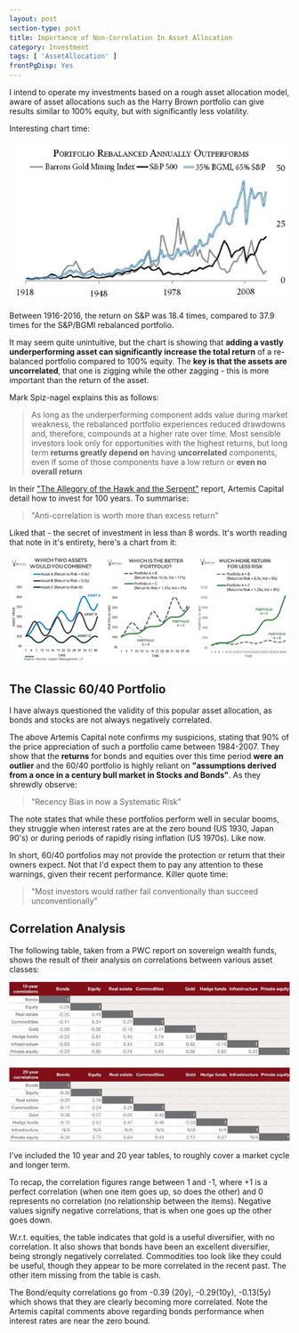 ```yaml
---
layout: post
section-type: post
title: Importance of Non-Correlation In Asset Allocation
category: Investment
tags: [ 'AssetAllocation' ]
frontPgDisp: Yes
---
```



I intend to operate my investments based on a rough asset allocation model, aware of asset 
allocations such as the Harry Brown portfolio can give results similar to 100% equity, but 
with significantly less volatility.  

Interesting chart time:

![Asset Allocation Correlation](/img/2018/20180208_AACorrelation.jpg)

Between 1916-2016, the return on S&P was 18.4 times, compared to 37.9 times for the S&P/BGMI rebalanced portfolio.

It may seem quite unintuitive, but the chart is showing that **adding a vastly underperforming asset can significantly 
increase the total return** of a re-balanced portfolio compared to 100% equity.  The **key is that the assets are uncorrelated**, 
that one is zigging while the other zagging - this is more important than the return of the asset. 


Mark Spiz-nagel explains this as follows:

> As long as the underperforming component adds value during market weakness, the rebalanced portfolio experiences 
> reduced drawdowns and, therefore, compounds at a higher rate over time. Most sensible investors look only for
> opportunities with the highest returns, but long term **returns greatly depend on** having **uncorrelated** components,
> even if some of those components have a low return or **even no overall return**

In their ["The Allegory of the Hawk and the Serpent"](https://www.artemiscm.com/research) report, Artemis Capital detail 
how to invest for 100 years.  To summarise: 

> "Anti-correlation is worth more than excess return"

Liked that - the secret of investment in less than 8 words.  It's worth reading that note in it's entirety, here's a chart from it:

![Asset Allocation Correlation2](/img/2018/20180208_Art.jpg)

## The Classic 60/40 Portfolio

I have always questioned the validity of this popular asset allocation, as bonds and stocks are not always negatively 
correlated.

The above Artemis Capital note confirms my suspicions, stating that 90% of the price appreciation of such a portfolio 
came between 1984-2007.   They show that the **returns** for bonds and equities over this time period **were an outlier** 
and the 60/40 portfolio is highly reliant on **"assumptions derived from a once in a century bull market in Stocks and 
Bonds"**.  As they shrewdly observe: 

> "Recency Bias in now a Systematic Risk"

The note states that while these portfolios perform well in secular booms, they struggle when interest rates 
are at the zero bound (US 1930, Japan 90's) or during periods of rapidly rising inflation (US 1970s).  Like now.

In short, 60/40 portfolios may not provide the protection or return that their owners expect.  Not that I'd expect 
them to pay any attention to these warnings, given their recent performance.  Killer quote time:

> "Most investors would rather fail conventionally than succeed unconventionally"


## Correlation Analysis

The following table, taken from a PWC report on sovereign wealth funds, shows the result of their analysis on correlations between 
various asset classes:

![Asset Allocation Correlation](/img/2018/20180208_CorrelationAnalysis.jpg)

I've included the 10 year and 20 year tables, to roughly cover a market cycle and longer term.  

To recap, the correlation figures range between 1 and -1, where +1 is a perfect correlation (when one item goes 
up, so does the other) and 0 represents no correlation (no relationship between the items).  Negative values 
signify negative correlations, that is when one goes up the other goes down.

W.r.t. equities, the table indicates that gold is a useful diversifier, with no correlation.  It also shows that 
bonds have been an excellent diversifier, being strongly negatively correlated.  Commodities too look like they 
could be useful, though they appear to be more correlated in the recent past. The other item missing from the 
table is cash.  

The Bond/equity correlations go from -0.39 (20y), -0.29(10y), -0.13(5y) which shows that they are clearly becoming 
more correlated.  Note the Artemis capital comments above regarding bonds performance when interest rates are near 
the zero bound.





